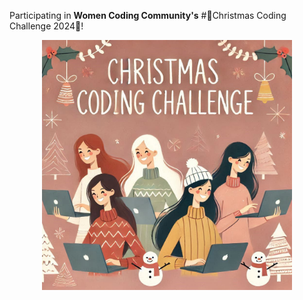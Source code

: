 Participating in
**Women Coding Community's**
#🎄Christmas Coding Challenge 2024🎄!
<p align="center">
  <img src="./CCC2024.jpeg" alt="Women Coding Community's Christmas Coding Challenge 2024" width="400" />
</p>
